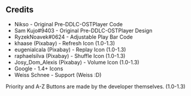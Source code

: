 ## Credits

- Nikso - Original Pre-DDLC-OSTPlayer Code
- Sam Kujo#9403 - Original Pre-DDLC-OSTPlayer Design
- RyzekNoavek#0624 - Adjustable Play Bar Code
- khaase (Pixabay) - Refresh Icon (1.0-1.3)
- eugenialcala (Pixabay) - Replay Icon (1.0-1.3)
- raphaelsilva (Pixabay) - Shuffle Icon (1.0-1.3)
- Josy_Dom_Alexis (Pixabay) - Volume Icon (1.0-1.3)
- Google - 1.4+ Icons
- Weiss Schnee - Support (Weiss :D)

Priority and A-Z Buttons are made by the developer themselves. (1.0-1.3)